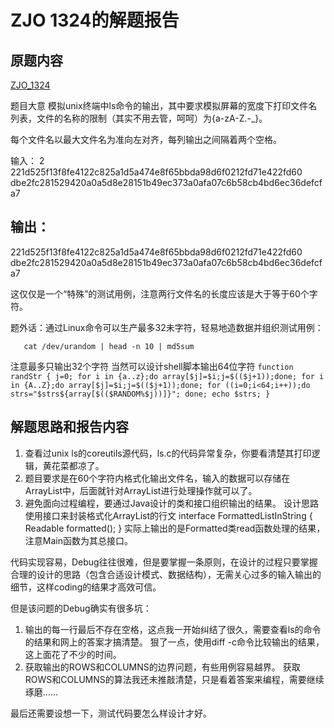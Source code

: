 # ZJO 1324的解题报告

## 原题内容
[ZJO_1324](https://zoj.pintia.cn/problem-sets/91827364500/problems/91827364823)


题目大意
模拟unix终端中ls命令的输出，其中要求模拟屏幕的宽度下打印文件名列表，文件的名称的限制（其实不用去管，呵呵）为{a-zA-Z.-_}。

每个文件名以最大文件名为准向左对齐，每列输出之间隔着两个空格。

输入：
2
221d525f13f8fe4122c825a1d5a474e8f65bbda98d6f0212fd71e422fd60
dbe2fc281529420a0a5d8e28151b49ec373a0afa07c6b58cb4bd6ec36defcfa7

输出：
------------------------------------------------------------
221d525f13f8fe4122c825a1d5a474e8f65bbda98d6f0212fd71e422fd60
dbe2fc281529420a0a5d8e28151b49ec373a0afa07c6b58cb4bd6ec36defcfa7

这仅仅是一个“特殊”的测试用例，注意两行文件名的长度应该是大于等于60个字符。

题外话：通过Linux命令可以生产最多32未字符，轻易地造数据并组织测试用例：
```date +%s%N | md5sum | head -c 64
   cat /dev/urandom | head -n 10 | md5sum
```

注意最多只输出32个字符
当然可以设计shell脚本输出64位字符
```function randStr { j=0; for i in {a..z};do array[$j]=$i;j=$(($j+1));done; for i in {A..Z};do array[$j]=$i;j=$(($j+1));done; for ((i=0;i<64;i++));do strs="$strs${array[$(($RANDOM%$j))]}"; done; echo $strs; }```



## 解题思路和报告内容
1. 查看过unix ls的coreutils源代码，ls.c的代码异常复杂，你要看清楚其打印逻辑，黄花菜都凉了。
2. 题目要求是在60个字符内格式化输出文件名，输入的数据可以存储在ArrayList<String>中，后面就针对ArrayList<String>进行处理操作就可以了。
3. 避免面向过程编程，要通过Java设计的类和接口组织输出的结果。
设计思路
使用接口来封装格式化ArrayList<String>的行文
interface FormattedListInString {
    Readable formatted();
}
实际上输出的是Formatted类read函数处理的结果，注意Main函数为其总接口。

代码实现容易，Debug往往很难，但是要掌握一条原则，在设计的过程只要掌握合理的设计的思路（包含合适设计模式、数据结构），无需关心过多的输入输出的细节，这样coding的结果才高效可信。

但是该问题的Debug确实有很多坑：
1. 输出的每一行最后不存在空格，这点我一开始纠结了很久，需要查看ls的命令的结果和网上的答案才搞清楚。
   狠了一点，使用diff -c命令比较输出的结果，这上面花了不少的时间。
2. 获取输出的ROWS和COLUMNS的边界问题，有些用例容易越界。
   获取ROWS和COLUMNS的算法我还未推敲清楚，只是看着答案来编程，需要继续琢磨……

最后还需要设想一下，测试代码要怎么样设计才好。

